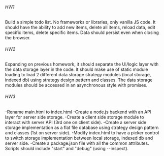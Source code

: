 ###### HW1
Build a simple todo list. No frameworks or libraries, only vanilla JS code. It should have the ability to add new items, 
delete all items, reload data, edit specific items, delete specific items. Data should persist even when closing the browser.

###### HW2
Expanding on previous homework, it should separate the UI/logic layer with the data storage layer in the code. It should 
make use of static module loading to load 2 different data storage strategy modules (local storage, indexed db) using strategy 
design pattern and classes. The data storage modules should be accessed in an asynchronous style with promises.

###### HW3
-Rename main.html to index.html
-Create a node.js backend with an API layer for server side storage.
-Create a client side storage module to interact with server API (3rd one on client side).
-Create a server side storage implementation as a flat file database using strategy design pattern and classes (1st on server side).
-Modify index.html to have a picker control to switch storage implementation between local storage, indexed db and server side.
-Create a package.json file with all the common attributes. Scripts should include "start" and "debug" (using --inspect).